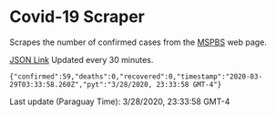 # Covid-19 Scraper

Scrapes the number of confirmed cases from the [MSPBS](https://www.mspbs.gov.py/covid-19.php) web page.

[JSON Link](https://jmayalag.github.io/covid19-scrape/cases.json)
Updated every 30 minutes.
```
{"confirmed":59,"deaths":0,"recovered":0,"timestamp":"2020-03-29T03:33:58.260Z","pyt":"3/28/2020, 23:33:58 GMT-4"}
```
Last update (Paraguay Time): 3/28/2020, 23:33:58 GMT-4